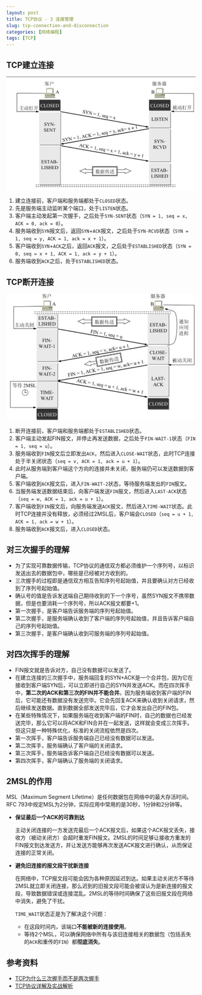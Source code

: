 ```yaml
---
layout: post
title: TCP协议 - 3 连接管理
slug: tcp-connection-and-disconnection
categories: [网络编程]
tags: [TCP]
---
```


## TCP建立连接
![](/assets/images/tcp-connect.png)


1. 建立连接前，客户端和服务端都处于`CLOSED`状态。
2. 先是服务端主动监听某个端口，处于`LISTEN`状态。
3. 客户端主动发起第一次握手，之后处于`SYN-SENT`状态（`SYN = 1, seq = x, ACK = 0, ack = 0`）。
4. 服务端收到`SYN`报文后，返回`SYN`+`ACK`报文，之后处于`SYN-RCVD`状态（`SYN = 1, seq = y, ACK = 1, ack = x + 1`）。
5. 客户端收到`SYN`+`ACK`之后，返回`ACK`报文，之后处于`ESTABLISHED`状态（`SYN = 0, seq = x + 1, ACK = 1, ack = y + 1`）。
6. 服务端收到`ACK`之后，处于`ESTABLISHED`状态。

## TCP断开连接
![](/assets/images/tcp-disconnect.png)

1. 断开连接前，客户端和服务端都处于`ESTABLISHED`状态。
2. 客户端主动发起FIN报文，并停止再发送数据，之后处于`FIN-WAIT-1`状态（`FIN = 1, seq = u`）。
3. 服务端收到`FIN`报文后立即发出`ACK`，然后进入`CLOSE-WAIT`状态，此时TCP连接处于半关闭状态（`seq = v, ACK = 1, ack = u + 1`）。
4. 此时从服务端到客户端这个方向的连接并未关闭，服务端仍可以发送数据到客户端。
5. 客户端收到`ACK`报文后，进入`FIN-WAIT-2`状态，等待服务端发出的`FIN`报文。
6. 当服务端发送数据结束后，向客户端发送`FIN`报文，然后进入`LAST-ACK`状态（`seq = w, ACK = 1, ack = u + 1`）。
7. 客户端收到`FIN`报文后，向服务端发送`ACK`报文，然后进入`TIME-WAIT`状态。此时TCP连接并没有释放，必须经过2MSL后，客户端会`CLOSED`（`seq = u + 1, ACK = 1, ack = w + 1`）。
8. 服务端收到`ACK`报文后，进入`CLOSED`状态。

## 对三次握手的理解
+ 为了实现可靠数据传输，TCP协议的通信双方都必须维护一个序列号，以标识发送出去的数据包中，哪些是已经被对方收到的。
+ 三次握手的过程即是通信双方相互告知序列号起始值，并且要确认对方已经收到了序列号起始值。
+ 确认号的值是告诉发送端自己期待收到的下一个序号，虽然SYN报文不携带数据，但是也要消耗一个序列号，所以ACK报文都要+1。
+ 第一次握手，是客户端告诉服务端的序列号起始值。
+ 第二次握手，是服务端确认收到了客户端的序列号起始值，并且告诉客户端自己的序列号起始值。
+ 第三次握手，是客户端确认收到可服务端的序列号起始值。



## 对四次挥手的理解
+ FIN报文就是告诉对方，自己没有数据可以发送了。
+ 在建立连接的三次握手中，服务端回复的SYN+ACK是一个合并包，因为它在接收到客户端SYN后，可以立即进行自己的SYN并发送ACK。而在四次挥手中，**第二次的ACK和第三次的FIN并不能合并**。因为服务端收到客户端的FIN后，它可能还有数据没有发送完毕。它会先回复ACK来确认收到关闭请求，然后继续发送数据。直到数据全部发送完毕后，它才会发出自己的FIN包。
+ 在某些特殊情况下，如果服务端在收到客户端的FIN时，自己的数据也已经发送完毕，那么它可以将ACK和FIN合并在一起发送，这样就会变成三次挥手。但这只是一种特殊优化，标准的关闭流程依然是四次。
+ 第一次挥手，客户端告诉服务端自己已经没有数据可以发送。
+ 第二次挥手，服务端确认了客户端的关闭请求。
+ 第三次挥手，服务端告诉客户端自己已经没有数据可以发送。
+ 第四次挥手，客户端确认了服务端的关闭请求。

## 2MSL的作用

MSL（Maximum Segment Lifetime）是任何数据包在网络中的最大存活时间。RFC 793中规定MSL为2分钟，实际应用中常用的是30秒，1分钟和2分钟等。

+ **保证最后一个ACK的可靠到达**

    主动关闭连接的一方发送完最后一个ACK报文后，如果这个ACK报文丢失，接收方（被动关闭方）会超时重发FIN报文。2MSL的时间足够让接收方重发的FIN报文到达发送方，并让发送方能够再次发送ACK报文进行确认，从而保证连接的正常关闭。
+ **避免旧连接的报文段干扰新连接**

    在网络中，TCP报文段可能会因为各种原因延迟到达。如果主动关闭方不等待2MSL就立即关闭连接，那么迟到的旧报文段可能会被误认为是新连接的报文段，导致数据错误或连接混乱。2MSL的等待时间确保了这些旧报文段在网络中消失，避免了干扰。

    `TIME_WAIT`状态正是为了解决这个问题：
    + 在这段时间内，该端口**不能被新的连接使用**。
    + 等待2个MSL，可以确保网络中所有与该旧连接相关的数据包（包括丢失的`ACK`和重传的`FIN`）都**彻底消失**。

## 参考资料
+ [TCP为什么三次握手而不是两次握手](https://blog.csdn.net/lengxiao1993/article/details/82771768)
+ [TCP协议详解及实战解析](https://blog.csdn.net/mumubumaopao/article/details/107929767)